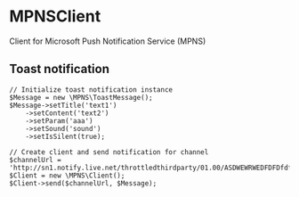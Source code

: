 MPNSClient
==========

Client for Microsoft Push Notification Service (MPNS)

Toast notification
-------

    // Initialize toast notification instance 
    $Message = new \MPNS\ToastMessage();
    $Message->setTitle('text1')
        ->setContent('text2')
        ->setParam('aaa')
        ->setSound('sound')
        ->setIsSilent(true);

    // Create client and send notification for channel 
    $channelUrl = 'http://sn1.notify.live.net/throttledthirdparty/01.00/ASDWEWRWEDFDFDfdfdfdfFE3feeD444343';
    $Client = new \MPNS\Client();
    $Client->send($channelUrl, $Message);
